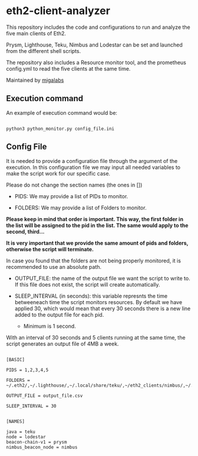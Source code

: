 # eth2-client-analyzer
This repository includes the code and configurations to run and analyze the five main clients of Eth2.

Prysm, Lighthouse, Teku, Nimbus and Lodestar can be set and launched from the different shell scripts. 

The repository also includes a Resource monitor tool, and the prometheus config.yml to read the five clients at the same time.

Maintained by [migalabs](http://migalabs.es)



## Execution command

An example of execution command would be: 

```

python3 python_monitor.py config_file.ini

```



## Config File

It is needed to provide a configuration file through the argument of the execution. In this configuration file we may input all needed variables to make the script work for our specific case.


Please do not change the section names (the ones in [])

- PIDS: We may provide a list of PIDs to monitor.

- FOLDERS: We may provide a list of Folders to monitor.



<strong>Please keep in mind that order is important. This way, the first folder in the list will be assigned to the pid in the list. The same would apply to the second, third...

It is very important that we provide the same amount of pids and folders, otherwise the script will terminate.</strong>



In case you found that the folders are not being properly monitored, it is recommended to use an absolute path.

- OUTPUT_FILE: the name of the output file we want the script to write to. If this file does not exist, the script will create automatically.


- SLEEP_INTERVAL (in seconds): this variable represnts the time betweeneach time the script monitors resources. By default we have applied 30, which would mean that every 30 seconds there is a new line added to the output file for each pid.
    - Minimum is 1 second.

With an interval of 30 seconds and 5 clients running at the same time, the script generates an output file of 4MB a week.


```

[BASIC]

PIDS = 1,2,3,4,5

FOLDERS = ~/.eth2/,~/.lighthouse/,~/.local/share/teku/,~/eth2_clients/nimbus/,~/.local/share/lodestar/

OUTPUT_FILE = output_file.csv

SLEEP_INTERVAL = 30


[NAMES]

java = teku
node = lodestar
beacon-chain-v1 = prysm
nimbus_beacon_node = nimbus


```



